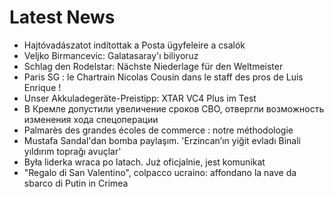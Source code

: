 # Latest News
-  Hajtóvadászatot indítottak a Posta ügyfeleire a csalók
-  Veljko Birmancevic: Galatasaray'ı biliyoruz
-  Schlag den Rodelstar: Nächste Niederlage für den Weltmeister
-  Paris SG : le Chartrain Nicolas Cousin dans le staff des pros de Luis Enrique !
-  Unser Akkuladegeräte-Preistipp: XTAR VC4 Plus im Test
-  В Кремле допустили увеличение сроков СВО, отвергли возможность изменения хода спецоперации
-  Palmarès des grandes écoles de commerce : notre méthodologie
-  Mustafa Sandal'dan bomba paylaşım. 'Erzincan’ın yiğit evladı Binali yıldırım toprağı avuçlar'
-  Była liderka wraca po latach. Już oficjalnie, jest komunikat
-  "Regalo di San Valentino", colpacco ucraino: affondano la nave da sbarco di Putin in Crimea
